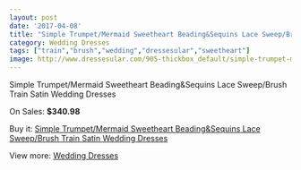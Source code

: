 ```yaml
---
layout: post
date: '2017-04-08'
title: "Simple Trumpet/Mermaid Sweetheart Beading&Sequins Lace Sweep/Brush Train Satin Wedding Dresses"
category: Wedding Dresses
tags: ["train","brush","wedding","dressesular","sweetheart"]
image: http://www.dressesular.com/905-thickbox_default/simple-trumpet-mermaid-sweetheart-beadingsequins-lace-sweep-brush-train-satin-wedding-dresses.jpg
---
```

Simple Trumpet/Mermaid Sweetheart Beading&Sequins Lace Sweep/Brush Train Satin Wedding Dresses

On Sales: **$340.98**
<a href="https://www.dressesular.com/wedding-dresses/260-simple-trumpet-mermaid-sweetheart-beadingsequins-lace-sweep-brush-train-satin-wedding-dresses.html"><amp-img layout="responsive" width="600" height="600" src="//www.dressesular.com/905-thickbox_default/simple-trumpet-mermaid-sweetheart-beadingsequins-lace-sweep-brush-train-satin-wedding-dresses.jpg" alt="Simple Trumpet/Mermaid Sweetheart Beading&Sequins Lace Sweep/Brush Train Satin Wedding Dresses 0" /></a>
<a href="https://www.dressesular.com/wedding-dresses/260-simple-trumpet-mermaid-sweetheart-beadingsequins-lace-sweep-brush-train-satin-wedding-dresses.html"><amp-img layout="responsive" width="600" height="600" src="//www.dressesular.com/906-thickbox_default/simple-trumpet-mermaid-sweetheart-beadingsequins-lace-sweep-brush-train-satin-wedding-dresses.jpg" alt="Simple Trumpet/Mermaid Sweetheart Beading&Sequins Lace Sweep/Brush Train Satin Wedding Dresses 1" /></a>
<a href="https://www.dressesular.com/wedding-dresses/260-simple-trumpet-mermaid-sweetheart-beadingsequins-lace-sweep-brush-train-satin-wedding-dresses.html"><amp-img layout="responsive" width="600" height="600" src="//www.dressesular.com/907-thickbox_default/simple-trumpet-mermaid-sweetheart-beadingsequins-lace-sweep-brush-train-satin-wedding-dresses.jpg" alt="Simple Trumpet/Mermaid Sweetheart Beading&Sequins Lace Sweep/Brush Train Satin Wedding Dresses 2" /></a>

Buy it: [Simple Trumpet/Mermaid Sweetheart Beading&Sequins Lace Sweep/Brush Train Satin Wedding Dresses](https://www.dressesular.com/wedding-dresses/260-simple-trumpet-mermaid-sweetheart-beadingsequins-lace-sweep-brush-train-satin-wedding-dresses.html "Simple Trumpet/Mermaid Sweetheart Beading&Sequins Lace Sweep/Brush Train Satin Wedding Dresses")

View more: [Wedding Dresses](https://www.dressesular.com/3-wedding-dresses "Wedding Dresses")